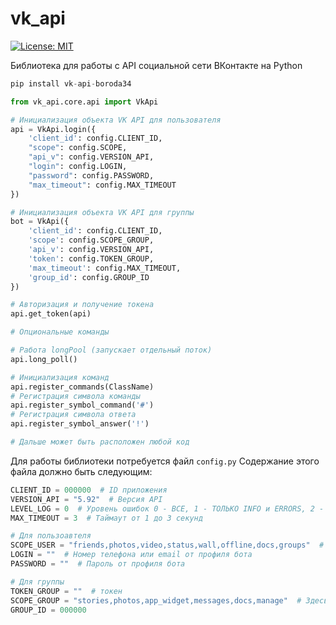 # vk_api
[![License: MIT](https://img.shields.io/badge/License-MIT-yellow.svg)](https://opensource.org/licenses/MIT)

Библиотека для работы с API социальной сети ВКонтакте на Python

```python
pip install vk-api-boroda34
```

```python
from vk_api.core.api import VkApi

# Инициализация объекта VK API для пользователя
api = VkApi.login({
    'client_id': config.CLIENT_ID,
    "scope": config.SCOPE,
    "api_v": config.VERSION_API,
    "login": config.LOGIN,
    "password": config.PASSWORD,
    "max_timeout": config.MAX_TIMEOUT
})

# Инициализация объекта VK API для группы
bot = VkApi({
    'client_id': config.CLIENT_ID,
    'scope': config.SCOPE_GROUP,
    'api_v': config.VERSION_API,
    'token': config.TOKEN_GROUP,
    'max_timeout': config.MAX_TIMEOUT,
    'group_id': config.GROUP_ID
})

# Авторизация и получение токена
api.get_token(api)

# Опциональные команды

# Работа longPool (запускает отдельный поток)
api.long_poll()

# Инициализация команд
api.register_commands(ClassName)
# Регистрация символа команды
api.register_symbol_command('#')
# Регистрация символа ответа
api.register_symbol_answer('!')

# Дальше может быть расположен любой код

```

Для работы библиотеки потребуется файл ```config.py```
Содержание этого файла должно быть следующим:
```python
CLIENT_ID = 000000  # ID приложения
VERSION_API = "5.92"  # Версия API
LEVEL_LOG = 0  # Уровень ошибок 0 - ВСЕ, 1 - ТОЛЬКО INFO и ERRORS, 2 - ТОЛЬКО ERRORS
MAX_TIMEOUT = 3  # Таймаут от 1 до 3 секунд

# Для пользоавтеля
SCOPE_USER = "friends,photos,video,status,wall,offline,docs,groups"  # Здесь указаны права доступа
LOGIN = ""  # Номер телефона или email от профиля бота
PASSWORD = ""  # Пароль от профиля бота

# Для группы
TOKEN_GROUP = ""  # токен
SCOPE_GROUP = "stories,photos,app_widget,messages,docs,manage"  # Здесь указаны права доступа
GROUP_ID = 000000
```